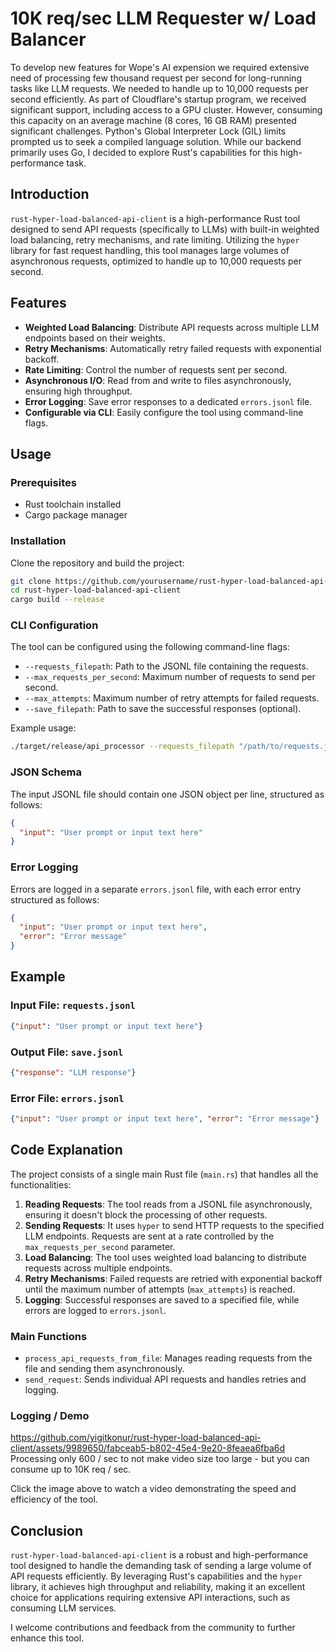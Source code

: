 # 10K req/sec LLM Requester w/ Load Balancer

To develop new features for Wope's AI expension we required extensive need of processing few thousand request per second for long-running tasks like LLM requests. We needed to handle up to 10,000 requests per second efficiently. As part of Cloudflare's startup program, we received significant support, including access to a GPU cluster. However, consuming this capacity on an average machine (8 cores, 16 GB RAM) presented significant challenges. Python's Global Interpreter Lock (GIL) limits prompted us to seek a compiled language solution. While our backend primarily uses Go, I decided to explore Rust's capabilities for this high-performance task.

## Introduction

`rust-hyper-load-balanced-api-client` is a high-performance Rust tool designed to send API requests (specifically to LLMs) with built-in weighted load balancing, retry mechanisms, and rate limiting. Utilizing the `hyper` library for fast request handling, this tool manages large volumes of asynchronous requests, optimized to handle up to 10,000 requests per second.

## Features

- **Weighted Load Balancing**: Distribute API requests across multiple LLM endpoints based on their weights.
- **Retry Mechanisms**: Automatically retry failed requests with exponential backoff.
- **Rate Limiting**: Control the number of requests sent per second.
- **Asynchronous I/O**: Read from and write to files asynchronously, ensuring high throughput.
- **Error Logging**: Save error responses to a dedicated `errors.jsonl` file.
- **Configurable via CLI**: Easily configure the tool using command-line flags.

## Usage

### Prerequisites

- Rust toolchain installed
- Cargo package manager

### Installation

Clone the repository and build the project:

```sh
git clone https://github.com/yourusername/rust-hyper-load-balanced-api-client.git
cd rust-hyper-load-balanced-api-client
cargo build --release
```

### CLI Configuration

The tool can be configured using the following command-line flags:

- `--requests_filepath`: Path to the JSONL file containing the requests.
- `--max_requests_per_second`: Maximum number of requests to send per second.
- `--max_attempts`: Maximum number of retry attempts for failed requests.
- `--save_filepath`: Path to save the successful responses (optional).

Example usage:

```sh
./target/release/api_processor --requests_filepath "/path/to/requests.jsonl" --max_requests_per_second 10000 --max_attempts 3 --save_filepath "/path/to/save.jsonl"
```

### JSON Schema

The input JSONL file should contain one JSON object per line, structured as follows:

```json
{
  "input": "User prompt or input text here"
}
```

### Error Logging

Errors are logged in a separate `errors.jsonl` file, with each error entry structured as follows:

```json
{
  "input": "User prompt or input text here",
  "error": "Error message"
}
```

## Example

### Input File: `requests.jsonl`

```json
{"input": "User prompt or input text here"}
```

### Output File: `save.jsonl`

```json
{"response": "LLM response"}
```

### Error File: `errors.jsonl`

```json
{"input": "User prompt or input text here", "error": "Error message"}
```

## Code Explanation

The project consists of a single main Rust file (`main.rs`) that handles all the functionalities:

1. **Reading Requests**: The tool reads from a JSONL file asynchronously, ensuring it doesn't block the processing of other requests.
2. **Sending Requests**: It uses `hyper` to send HTTP requests to the specified LLM endpoints. Requests are sent at a rate controlled by the `max_requests_per_second` parameter.
3. **Load Balancing**: The tool uses weighted load balancing to distribute requests across multiple endpoints.
4. **Retry Mechanisms**: Failed requests are retried with exponential backoff until the maximum number of attempts (`max_attempts`) is reached.
5. **Logging**: Successful responses are saved to a specified file, while errors are logged to `errors.jsonl`.

### Main Functions

- `process_api_requests_from_file`: Manages reading requests from the file and sending them asynchronously.
- `send_request`: Sends individual API requests and handles retries and logging.

### Logging / Demo

https://github.com/yigitkonur/rust-hyper-load-balanced-api-client/assets/9989650/fabceab5-b802-45e4-9e20-8feaea6fba6d
Processing only 600 / sec to not make video size too large - but you can consume up to 10K req / sec.

Click the image above to watch a video demonstrating the speed and efficiency of the tool.

## Conclusion

`rust-hyper-load-balanced-api-client` is a robust and high-performance tool designed to handle the demanding task of sending a large volume of API requests efficiently. By leveraging Rust's capabilities and the `hyper` library, it achieves high throughput and reliability, making it an excellent choice for applications requiring extensive API interactions, such as consuming LLM services.

I welcome contributions and feedback from the community to further enhance this tool.
